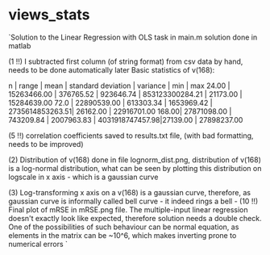 # views_stats

`Solution to the Linear Regression with OLS task in main.m
solution done in matlab

(1 !!) I subtracted first column (of string format) from csv data by hand, needs to be done automatically later
    Basic statistics of v(168):
    
  n     | range       | mean      | standard deviation  | variance        | min      |  max
  24.00 | 15263466.00 | 376765.52 | 923646.74           | 853123300284.21 | 21173.00 | 15284639.00
  72.0  | 22890539.00 | 613303.34 | 1653969.42          | 2735614853263.51| 26162.00 | 22916701.00
  168.00| 27871098.00 | 743209.84 | 2007963.83          | 4031918747457.98|27139.00  | 27898237.00
  
(5 !!) correlation coefficients saved to results.txt file, (with bad formatting, needs to be improved)
  
(2)	Distribution of v(168) done in file lognorm_dist.png, distribution of v(168) is a log-normal distribution, what can be seen by plotting
	this distribution on logscale in x axis - which is a gaussian curve
	
(3) Log-transforming x axis on a v(168) is a gaussian curve, therefore, as gaussian curve is informally called bell curve 
	- it indeed rings a bell
	- 
(10 !!) Final plot of mRSE in mRSE.png file. The multiple-input linear regression doesn't exactly look like expected,
	 therefore solution needs a double check. One of the possibilities of such behaviour can be normal equation,
	as elements in the matrix can be ~10^6, which makes inverting prone to numerical errors `
    
